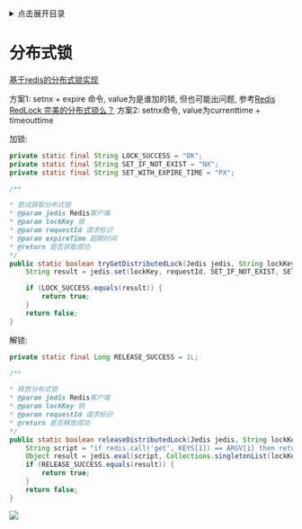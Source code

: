 <details>
<summary>点击展开目录</summary>
<!-- TOC -->

- [分布式锁](#分布式锁)

<!-- /TOC -->
</details>

# 分布式锁

[基于redis的分布式锁实现](https://juejin.im/entry/5a502ac2518825732b19a595)

方案1: setnx + expire 命令, value为是谁加的锁, 但也可能出问题, 参考[Redis RedLock 完美的分布式锁么？](https://www.xilidou.com/2017/10/29/Redis-RedLock-%E5%AE%8C%E7%BE%8E%E7%9A%84%E5%88%86%E5%B8%83%E5%BC%8F%E9%94%81%E4%B9%88%EF%BC%9F/)
方案2: setnx命令, value为currenttime + timeouttime

加锁:
```Java
private static final String LOCK_SUCCESS = "OK";
private static final String SET_IF_NOT_EXIST = "NX";
private static final String SET_WITH_EXPIRE_TIME = "PX";

/**

* 尝试获取分布式锁
* @param jedis Redis客户端
* @param lockKey 锁
* @param requestId 请求标识
* @param expireTime 超期时间
* @return 是否获取成功
*/
public static boolean tryGetDistributedLock(Jedis jedis, String lockKey, String requestId, int expireTime) {
    String result = jedis.set(lockKey, requestId, SET_IF_NOT_EXIST, SET_WITH_EXPIRE_TIME, expireTime);

    if (LOCK_SUCCESS.equals(result)) {
        return true;
    }
    return false;
}
```

解锁:
```Java
private static final Long RELEASE_SUCCESS = 1L;

/**

* 释放分布式锁
* @param jedis Redis客户端
* @param lockKey 锁
* @param requestId 请求标识
* @return 是否释放成功
*/
public static boolean releaseDistributedLock(Jedis jedis, String lockKey, String requestId) {
    String script = "if redis.call('get', KEYS[1]) == ARGV[1] then return redis.call('del', KEYS[1]) else return 0 end";
    Object result = jedis.eval(script, Collections.singletonList(lockKey), Collections.singletonList(requestId));
    if (RELEASE_SUCCESS.equals(result)) {
        return true;
    }
    return false;
}
```

[![](https://static.segmentfault.com/v-5b1df2a7/global/img/creativecommons-cc.svg)](https://creativecommons.org/licenses/by-nc-nd/4.0/)
